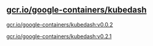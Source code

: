 
[gcr.io/google-containers/kubedash](https://hub.docker.com/r/anjia0532/google-containers.kubedash/tags/)
-----


[gcr.io/google-containers/kubedash:v0.0.2](https://hub.docker.com/r/anjia0532/google-containers.kubedash/tags/)


[gcr.io/google-containers/kubedash:v0.2.1](https://hub.docker.com/r/anjia0532/google-containers.kubedash/tags/)


